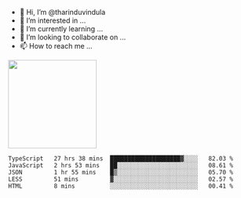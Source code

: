 - 👋 Hi, I’m @tharinduvindula
- 👀 I’m interested in ...
- 🌱 I’m currently learning ...
- 💞️ I’m looking to collaborate on ...
- 📫 How to reach me ...

<!---
tharinduvindula/tharinduvindula is a ✨ special ✨ repository because its `README.md` (this file) appears on your GitHub profile.
You can click the Preview link to take a look at your changes.
--->

<img height="180em" src="https://github-readme-stats.vercel.app/api?username=tharinduvindula&show_icons=true&hide_border=false&&count_private=true&include_all_commits=true" />


<!--START_SECTION:waka-->
```text
TypeScript   27 hrs 38 mins  ████████████████████▓░░░░   82.03 % 
JavaScript   2 hrs 53 mins   ██░░░░░░░░░░░░░░░░░░░░░░░   08.61 % 
JSON         1 hr 55 mins    █▒░░░░░░░░░░░░░░░░░░░░░░░   05.70 % 
LESS         51 mins         ▓░░░░░░░░░░░░░░░░░░░░░░░░   02.57 % 
HTML         8 mins          ░░░░░░░░░░░░░░░░░░░░░░░░░   00.41 % 
```
<!--END_SECTION:waka-->
